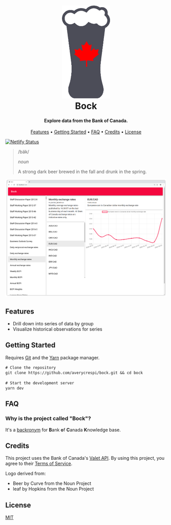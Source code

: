 <h1 align="center">
    <br>
    <img src="https://raw.githubusercontent.com/averycrespi/bock/master/public/logo.png" width="150"</img>
    <br>
    Bock
    <br>
</h1>

<h4 align="center">Explore data from the Bank of Canada.</h4>

<p align="center">
    <a href="#features">Features</a> •
    <a href="#getting-started">Getting Started</a> •
    <a href="#faq">FAQ</a> •
    <a href="#credits">Credits</a> •
    <a href="#license">License</a>
</p>

[![Netlify Status](https://api.netlify.com/api/v1/badges/0607ab48-c363-41a1-821f-022f4f4c8784/deploy-status)](https://app.netlify.com/sites/bock/deploys)

> /bäk/
>
> _noun_
>
> A strong dark beer brewed in the fall and drunk in the spring.

<p align="center">
    <img src="https://raw.githubusercontent.com/averycrespi/bock/master/public/screenshot.png" width="600"/>
</p>

## Features

- Drill down into series of data by group
- Visualize historical observations for series

## Getting Started

Requires [Git](https://git-scm.com/) and the [Yarn](https://yarnpkg.com/) package manager.

```
# Clone the repository
git clone https://github.com/averycrespi/bock.git && cd bock

# Start the development server
yarn dev
```

## FAQ

### Why is the project called "Bock"?

It's a [backronym](https://en.wikipedia.org/wiki/Backronym) for **B**ank **o**f **C**anada **K**nowledge base.

## Credits

This project uses the Bank of Canada's [Valet API](https://www.bankofcanada.ca/valet/docs). By using this project, you agree to their [Terms of Service](https://www.bankofcanada.ca/terms/).

Logo derived from:

- Beer by Curve from the Noun Project
- leaf by Hopkins from the Noun Project

## License

[MIT](https://choosealicense.com/licenses/mit/)

